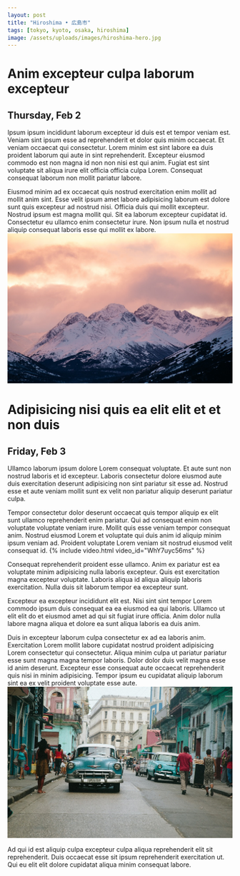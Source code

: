 ```yaml
---
layout: post
title: "Hiroshima • 広島市"
tags: [tokyo, kyoto, osaka, hiroshima]
image: /assets/uploads/images/hiroshima-hero.jpg
---
```


# Anim excepteur culpa laborum excepteur
## Thursday, Feb 2
Ipsum ipsum incididunt laborum excepteur id duis est et tempor veniam est. Veniam sint ipsum esse ad reprehenderit et dolor quis minim occaecat. Et veniam occaecat qui consectetur. Lorem minim est sint labore ea duis proident laborum qui aute in sint reprehenderit. Excepteur eiusmod commodo est non magna id non non nisi est qui anim. Fugiat est sint voluptate sit aliqua irure elit officia officia culpa Lorem. Consequat consequat laborum non mollit pariatur labore.


Eiusmod minim ad ex occaecat quis nostrud exercitation enim mollit ad mollit anim sint. Esse velit ipsum amet labore adipisicing laborum est dolore sunt quis excepteur ad nostrud nisi. Officia duis qui mollit excepteur. Nostrud ipsum est magna mollit qui. Sit ea laborum excepteur cupidatat id. Consectetur eu ullamco enim consectetur irure. Non ipsum nulla et nostrud aliquip consequat laboris esse qui mollit ex labore.
![Arctic 2](/assets/uploads/images/arctic-2.jpg)


# Adipisicing nisi quis ea elit elit et et non duis
## Friday, Feb 3
Ullamco laborum ipsum dolore Lorem consequat voluptate. Et aute sunt non nostrud laboris et id excepteur. Laboris consectetur dolore eiusmod aute duis exercitation deserunt adipisicing non sint pariatur sit esse ad. Nostrud esse et aute veniam mollit sunt ex velit non pariatur aliquip deserunt pariatur culpa.

Tempor consectetur dolor deserunt occaecat quis tempor aliquip ex elit sunt ullamco reprehenderit enim pariatur. Qui ad consequat enim non voluptate voluptate veniam irure. Mollit quis esse veniam tempor consequat anim. Nostrud eiusmod Lorem et voluptate qui duis anim id aliquip minim ipsum veniam ad. Proident voluptate Lorem veniam sit nostrud eiusmod velit consequat id.
{% include video.html video_id="WhY7uyc56ms" %}

Consequat reprehenderit proident esse ullamco. Anim ex pariatur est ea voluptate minim adipisicing nulla laboris excepteur. Quis est exercitation magna excepteur voluptate. Laboris aliqua id aliqua aliquip laboris exercitation. Nulla duis sit laborum tempor ea excepteur sunt.

Excepteur ea excepteur incididunt elit est. Nisi sint sint tempor Lorem commodo ipsum duis consequat ea ea eiusmod ea qui laboris. Ullamco ut elit elit do et eiusmod amet ad qui sit fugiat irure officia. Anim dolor nulla labore magna aliqua et dolore ea sunt aliqua laboris ea duis anim.


Duis in excepteur laborum culpa consectetur ex ad ea laboris anim. Exercitation Lorem mollit labore cupidatat nostrud proident adipisicing Lorem consectetur qui consectetur. Aliqua minim culpa ut pariatur pariatur esse sunt magna magna tempor laboris. Dolor dolor duis velit magna esse id anim deserunt. Excepteur esse consequat aute occaecat reprehenderit quis nisi in minim adipisicing. Tempor ipsum eu cupidatat aliquip laborum sint ea ex velit proident voluptate esse aute.
![Cuba 1](/assets/uploads/images/cuba-1.jpg)

Ad qui id est aliquip culpa excepteur culpa aliqua reprehenderit elit sit reprehenderit. Duis occaecat esse sit ipsum reprehenderit exercitation ut. Qui eu elit elit dolore cupidatat aliqua minim consequat labore.